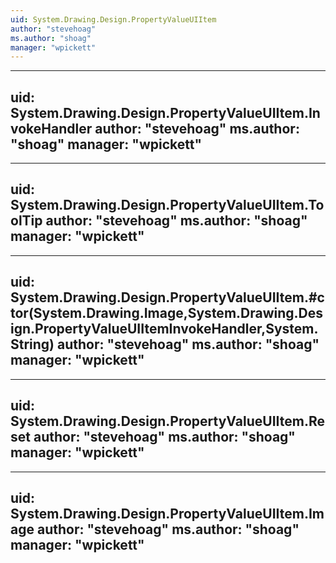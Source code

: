```yaml
---
uid: System.Drawing.Design.PropertyValueUIItem
author: "stevehoag"
ms.author: "shoag"
manager: "wpickett"
---
```


---
uid: System.Drawing.Design.PropertyValueUIItem.InvokeHandler
author: "stevehoag"
ms.author: "shoag"
manager: "wpickett"
---

---
uid: System.Drawing.Design.PropertyValueUIItem.ToolTip
author: "stevehoag"
ms.author: "shoag"
manager: "wpickett"
---

---
uid: System.Drawing.Design.PropertyValueUIItem.#ctor(System.Drawing.Image,System.Drawing.Design.PropertyValueUIItemInvokeHandler,System.String)
author: "stevehoag"
ms.author: "shoag"
manager: "wpickett"
---

---
uid: System.Drawing.Design.PropertyValueUIItem.Reset
author: "stevehoag"
ms.author: "shoag"
manager: "wpickett"
---

---
uid: System.Drawing.Design.PropertyValueUIItem.Image
author: "stevehoag"
ms.author: "shoag"
manager: "wpickett"
---
